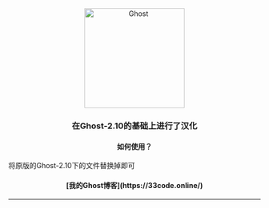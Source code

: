 &nbsp;
<p align="center">
  <a href="https://ghost.org">
    <img src="https://user-images.githubusercontent.com/120485/43974508-b64b2fe8-9cd2-11e8-8e58-707254b8817c.png" width="200px" alt="Ghost" />
  </a>
</p>
<h3 align="center">在Ghost-2.10的基础上进行了汉化</h3>
<h4 align="center">如何使用？</h4>
    将原版的Ghost-2.10下的文件替换掉即可</p>
<h4 align="center">[我的Ghost博客](https://33code.online/)</h4>
<hr />

